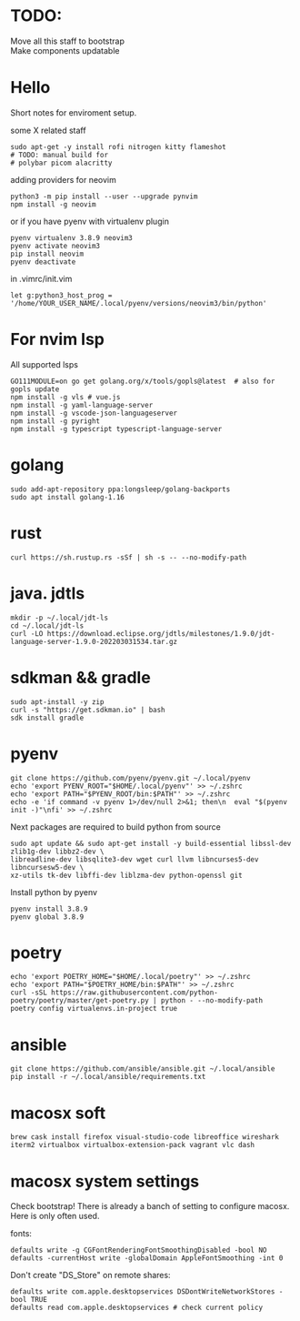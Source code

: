 # TODO:
Move all this staff to bootstrap  
Make components updatable

# Hello
Short notes for enviroment setup.

some X related staff
```
sudo apt-get -y install rofi nitrogen kitty flameshot
# TODO: manual build for
# polybar picom alacritty
```
adding providers for neovim
```
python3 -m pip install --user --upgrade pynvim
npm install -g neovim
```
or if you have pyenv with virtualenv plugin
```
pyenv virtualenv 3.8.9 neovim3
pyenv activate neovim3
pip install neovim
pyenv deactivate
```
in .vimrc/init.vim
```
let g:python3_host_prog = '/home/YOUR_USER_NAME/.local/pyenv/versions/neovim3/bin/python'
```

# For nvim lsp
All supported lsps
```
GO111MODULE=on go get golang.org/x/tools/gopls@latest  # also for  gopls update
npm install -g vls # vue.js
npm install -g yaml-language-server
npm install -g vscode-json-languageserver
npm install -g pyright
npm install -g typescript typescript-language-server
```

# golang
```
sudo add-apt-repository ppa:longsleep/golang-backports
sudo apt install golang-1.16
```

# rust
```
curl https://sh.rustup.rs -sSf | sh -s -- --no-modify-path
```

# java. jdtls
```
mkdir -p ~/.local/jdt-ls
cd ~/.local/jdt-ls
curl -LO https://download.eclipse.org/jdtls/milestones/1.9.0/jdt-language-server-1.9.0-202203031534.tar.gz
```

# sdkman && gradle
```
sudo apt-install -y zip
curl -s "https://get.sdkman.io" | bash
sdk install gradle
```

# pyenv
```
git clone https://github.com/pyenv/pyenv.git ~/.local/pyenv
echo 'export PYENV_ROOT="$HOME/.local/pyenv"' >> ~/.zshrc
echo 'export PATH="$PYENV_ROOT/bin:$PATH"' >> ~/.zshrc
echo -e 'if command -v pyenv 1>/dev/null 2>&1; then\n  eval "$(pyenv init -)"\nfi' >> ~/.zshrc
```

Next packages are required to build python from source
```
sudo apt update && sudo apt-get install -y build-essential libssl-dev zlib1g-dev libbz2-dev \
libreadline-dev libsqlite3-dev wget curl llvm libncurses5-dev libncursesw5-dev \
xz-utils tk-dev libffi-dev liblzma-dev python-openssl git
```

Install python by pyenv
```
pyenv install 3.8.9
pyenv global 3.8.9
```

# poetry
```
echo 'export POETRY_HOME="$HOME/.local/poetry"' >> ~/.zshrc
echo 'export PATH="$POETRY_HOME/bin:$PATH"' >> ~/.zshrc
curl -sSL https://raw.githubusercontent.com/python-poetry/poetry/master/get-poetry.py | python - --no-modify-path
poetry config virtualenvs.in-project true
```

# ansible
```
git clone https://github.com/ansible/ansible.git ~/.local/ansible
pip install -r ~/.local/ansible/requirements.txt
```


# macosx soft
```
brew cask install firefox visual-studio-code libreoffice wireshark iterm2 virtualbox virtualbox-extension-pack vagrant vlc dash
```

# macosx system settings
Check bootstrap! There is already a banch of setting to configure macosx. Here is only often used.

fonts:
```
defaults write -g CGFontRenderingFontSmoothingDisabled -bool NO
defaults -currentHost write -globalDomain AppleFontSmoothing -int 0
```

Don't create "DS_Store" on remote shares:
```
defaults write com.apple.desktopservices DSDontWriteNetworkStores -bool TRUE
defaults read com.apple.desktopservices # check current policy
```
